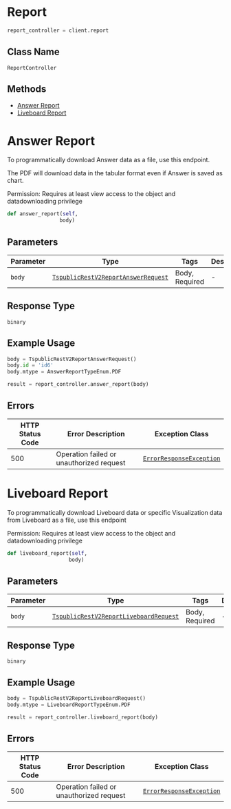 # Report

```python
report_controller = client.report
```

## Class Name

`ReportController`

## Methods

* [Answer Report](../../doc/controllers/report.md#answer-report)
* [Liveboard Report](../../doc/controllers/report.md#liveboard-report)


# Answer Report

To programmatically download Answer data as a file, use this endpoint.

The PDF will download data in the tabular format even if Answer is saved as chart.

Permission: Requires at least view access to the object and datadownloading privilege

```python
def answer_report(self,
                 body)
```

## Parameters

| Parameter | Type | Tags | Description |
|  --- | --- | --- | --- |
| `body` | [`TspublicRestV2ReportAnswerRequest`](../../doc/models/tspublic-rest-v2-report-answer-request.md) | Body, Required | - |

## Response Type

`binary`

## Example Usage

```python
body = TspublicRestV2ReportAnswerRequest()
body.id = 'id6'
body.mtype = AnswerReportTypeEnum.PDF

result = report_controller.answer_report(body)
```

## Errors

| HTTP Status Code | Error Description | Exception Class |
|  --- | --- | --- |
| 500 | Operation failed or unauthorized request | [`ErrorResponseException`](../../doc/models/error-response-exception.md) |


# Liveboard Report

To programmatically download Liveboard data or specific Visualization data from Liveboard as a file, use this endpoint

Permission: Requires at least view access to the object and datadownloading privilege

```python
def liveboard_report(self,
                    body)
```

## Parameters

| Parameter | Type | Tags | Description |
|  --- | --- | --- | --- |
| `body` | [`TspublicRestV2ReportLiveboardRequest`](../../doc/models/tspublic-rest-v2-report-liveboard-request.md) | Body, Required | - |

## Response Type

`binary`

## Example Usage

```python
body = TspublicRestV2ReportLiveboardRequest()
body.mtype = LiveboardReportTypeEnum.PDF

result = report_controller.liveboard_report(body)
```

## Errors

| HTTP Status Code | Error Description | Exception Class |
|  --- | --- | --- |
| 500 | Operation failed or unauthorized request | [`ErrorResponseException`](../../doc/models/error-response-exception.md) |


